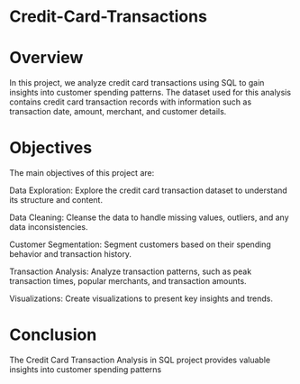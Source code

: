 # Credit-Card-Transactions


# Overview
In this project, we analyze credit card transactions using SQL to gain insights into customer spending patterns. The dataset used for this analysis contains credit card transaction records with information such as transaction date, amount, merchant, and customer details.

# Objectives
The main objectives of this project are:

Data Exploration: Explore the credit card transaction dataset to understand its structure and content.

Data Cleaning: Cleanse the data to handle missing values, outliers, and any data inconsistencies.

Customer Segmentation: Segment customers based on their spending behavior and transaction history.

Transaction Analysis: Analyze transaction patterns, such as peak transaction times, popular merchants, and transaction amounts.

Visualizations: Create visualizations to present key insights and trends.

# Conclusion
The Credit Card Transaction Analysis in SQL project provides valuable insights into customer spending patterns
